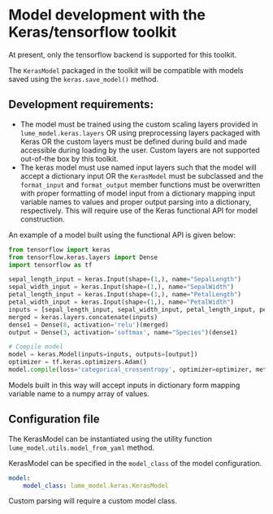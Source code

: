 # Model development with the Keras/tensorflow toolkit

At present, only the tensorflow backend is supported for this toolkit.

The `KerasModel` packaged in the toolkit will be compatible with models saved using the `keras.save_model()` method.

## Development requirements:
- The model must be trained using the custom scaling layers provided in `lume_model.keras.layers` OR using preprocessing layers packaged with Keras OR the custom layers must be defined during build and made accessible during loading by the user. Custom layers are not supported out-of-the box by this toolkit.
- The keras model must use named input layers such that the model will accept a dictionary input OR the `KerasModel` must be subclassed and the `format_input` and `format_output` member functions must be overwritten with proper formatting of model input from a dictionary mapping input variable names to values and proper output parsing into a dictionary, respectively. This will require use of the Keras functional API for model construction.

An example of a model built using the functional API is given below:

```python
from tensorflow import keras
from tensorflow.keras.layers import Dense
import tensorflow as tf

sepal_length_input = keras.Input(shape=(1,), name="SepalLength")
sepal_width_input = keras.Input(shape=(1,), name="SepalWidth")
petal_length_input = keras.Input(shape=(1,), name="PetalLength")
petal_width_input = keras.Input(shape=(1,), name="PetalWidth")
inputs = [sepal_length_input, sepal_width_input, petal_length_input, petal_width_input]
merged = keras.layers.concatenate(inputs)
dense1 = Dense(8, activation='relu')(merged)
output = Dense(3, activation='softmax', name="Species")(dense1)

# Compile model
model = keras.Model(inputs=inputs, outputs=[output])
optimizer = tf.keras.optimizers.Adam()
model.compile(loss='categorical_crossentropy', optimizer=optimizer, metrics=['accuracy'])

```

Models built in this way will accept inputs in dictionary form mapping variable name to a numpy array of values.

## Configuration file
The KerasModel can be instantiated using the utility function `lume_model.utils.model_from_yaml` method.

KerasModel can be specified in the `model_class` of the model configuration.
```yaml
model:
    model_class: lume_model.keras.KerasModel
```

Custom parsing will require a custom model class.
